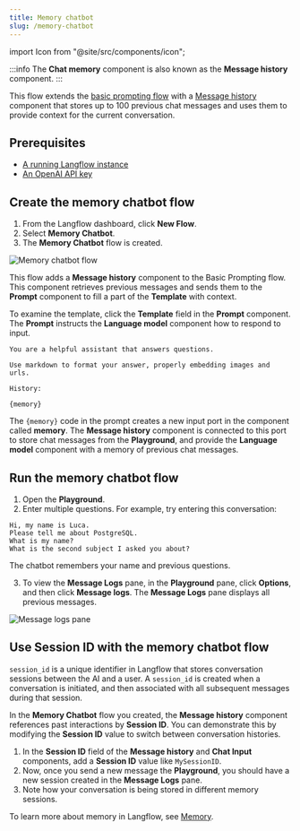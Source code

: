 ```yaml
---
title: Memory chatbot
slug: /memory-chatbot
---
```


import Icon from "@site/src/components/icon";

:::info
The **Chat memory** component is also known as the **Message history** component.
:::

This flow extends the [basic prompting flow](/starter-projects-basic-prompting) with a [Message history](/components-helpers#message-history) component that stores up to 100 previous chat messages and uses them to provide context for the current conversation.

## Prerequisites

- [A running Langflow instance](/get-started-installation)
- [An OpenAI API key](https://platform.openai.com/)

## Create the memory chatbot flow

1. From the Langflow dashboard, click **New Flow**.
2. Select **Memory Chatbot**.
3. The **Memory Chatbot** flow is created.

![Memory chatbot flow](/img/starter-flow-memory-chatbot.png)

This flow adds a **Message history** component to the Basic Prompting flow.
This component retrieves previous messages and sends them to the **Prompt** component to fill a part of the **Template** with context.

To examine the template, click the **Template** field in the **Prompt** component.
The **Prompt** instructs the **Language model** component how to respond to input.

```text
You are a helpful assistant that answers questions.

Use markdown to format your answer, properly embedding images and urls.

History:

{memory}
```

The `{memory}` code in the prompt creates a new input port in the component called **memory**.
The **Message history** component is connected to this port to store chat messages from the **Playground**, and provide the **Language model** component with a memory of previous chat messages.

## Run the memory chatbot flow

1. Open the **Playground**.
2. Enter multiple questions. For example, try entering this conversation:

```text
Hi, my name is Luca.
Please tell me about PostgreSQL.
What is my name?
What is the second subject I asked you about?
```

The chatbot remembers your name and previous questions.

3. To view the **Message Logs** pane, in the **Playground** pane, click <Icon name="Ellipsis" aria-hidden="true"/> **Options**, and then click **Message logs**.
The **Message Logs** pane displays all previous messages.

![Message logs pane](/img/messages-logs.png)

## Use Session ID with the memory chatbot flow

`session_id` is a unique identifier in Langflow that stores conversation sessions between the AI and a user. A `session_id` is created when a conversation is initiated, and then associated with all subsequent messages during that session.

In the **Memory Chatbot** flow you created, the **Message history** component references past interactions by **Session ID**. You can demonstrate this by modifying the **Session ID** value to switch between conversation histories.

1. In the **Session ID** field of the **Message history** and **Chat Input** components, add a **Session ID** value like `MySessionID`.
2. Now, once you send a new message the **Playground**, you should have a new session created in the **Message Logs** pane.
3. Note how your conversation is being stored in different memory sessions.

To learn more about memory in Langflow, see [Memory](/memory).
